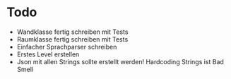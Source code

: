 
# Todo

* Wandklasse fertig schreiben mit Tests
* Raumklasse fertig schreiben mit Tests
* Einfacher Sprachparser schreiben
* Erstes Level erstellen
* Json mit allen Strings sollte erstellt werden! Hardcoding Strings ist Bad Smell
